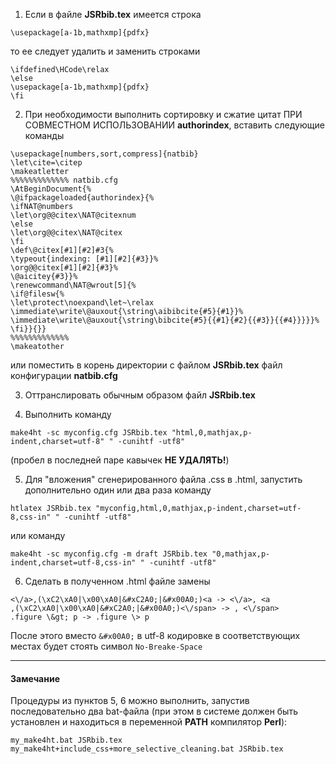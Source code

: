 1. Если в файле **JSRbib.tex** имеется строка

```
\usepackage[a-1b,mathxmp]{pdfx}
```

то ее следует удалить и заменить строками

```
\ifdefined\HCode\relax
\else
\usepackage[a-1b,mathxmp]{pdfx}
\fi
```

2. При необходимости выполнить сортировку и сжатие цитат ПРИ СОВМЕСТНОМ ИСПОЛЬЗОВАНИИ **authorindex**, вставить следующие команды

```
\usepackage[numbers,sort,compress]{natbib}
\let\cite=\citep
\makeatletter
%%%%%%%%%%%%% natbib.cfg
\AtBeginDocument{%
\@ifpackageloaded{authorindex}{%
\ifNAT@numbers
\let\org@@citex\NAT@citexnum
\else
\let\org@@citex\NAT@citex
\fi
\def\@citex[#1][#2]#3{%
\typeout{indexing: [#1][#2]{#3}}%
\org@@citex[#1][#2]{#3}%
\@aicitey{#3}}%
\renewcommand\NAT@wrout[5]{%
\if@filesw{%
\let\protect\noexpand\let~\relax
\immediate\write\@auxout{\string\aibibcite{#5}{#1}}%
\immediate\write\@auxout{\string\bibcite{#5}{{#1}{#2}{{#3}}{{#4}}}}}%
\fi}}{}}
%%%%%%%%%%%%%
\makeatother
```

или поместить в корень директории с файлом **JSRbib.tex** файл конфигурации **natbib.cfg** 

3. Оттранслировать обычным образом файл **JSRbib.tex**

4. Выполнить команду

```
make4ht -sc myconfig.cfg JSRbib.tex "html,0,mathjax,p-indent,charset=utf-8" " -cunihtf -utf8"
```

(пробел в последней паре кавычек **НЕ УДАЛЯТЬ!**)

5. Для "вложения" сгенерированного файла .css в .html, запустить дополнительно один или два раза команду

```
htlatex JSRbib.tex "myconfig,html,0,mathjax,p-indent,charset=utf-8,css-in" " -cunihtf -utf8"
```

или команду

```
make4ht -sc myconfig.cfg -m draft JSRbib.tex "0,mathjax,p-indent,charset=utf-8,css-in" " -cunihtf -utf8"
```

6. Сделать в полученном .html файле замены

```
<\/a>,(\xC2\xA0|\x00\xA0|&#xC2A0;|&#x00A0;)<a -> <\/a>, <a
,(\xC2\xA0|\x00\xA0|&#xC2A0;|&#x00A0;)<\/span> -> , <\/span>
.figure \&gt; p -> .figure \> p
```

После этого вместо `&#x00A0;` в utf-8 кодировке в соответствующих местах будет стоять символ `No-Breake-Space` 

---

#### Замечание
Процедуры из пунктов 5, 6 можно выполнить, запустив последовательно два bat-файла (при этом в системе должен быть установлен и находиться в переменной **PATH** компилятор **Perl**):

```
my_make4ht.bat JSRbib.tex
my_make4ht+include_css+more_selective_cleaning.bat JSRbib.tex
```
